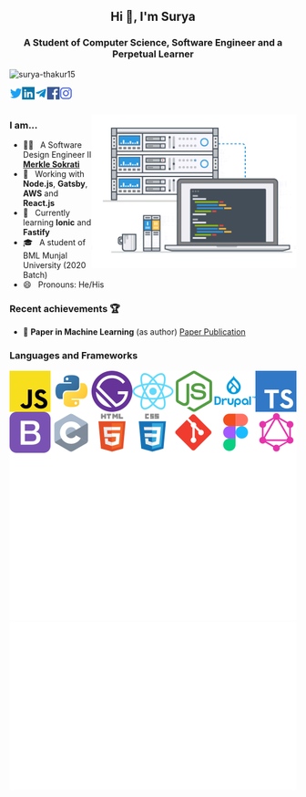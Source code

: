 <h2 align="center">Hi 👋, I'm Surya </h2>
<h3 align="center">A Student of Computer Science, Software Engineer and a Perpetual Learner</h3>


<p align="left"> <img src="https://komarev.com/ghpvc/?username=surya-thakur15&label=Profile%20views&color=0e75b6&style=flat" alt="surya-thakur15" /> </p>

<a href="https://twitter.com/surya_thakur15/" target="blank"><img align="left" src="assets/twitter.svg" alt="surya-thakur15" width="22px" /></a>
<a href="https://linkedin.com/in/suryathakur15/" target="blank"><img align="left" src="assets/linkedin.svg" alt="surya-thakur15" width="22px" /></a>
<a href="https://t.me/surya_thakur15">
<img align="left" alt="Surya's Telegram" width="22px" src="assets/telegram.svg" />
</a>
<a href="https://www.facebook.com/suryathakur15/" target="blank"><img align="left" src="assets/facebook.svg" alt="surya-thakur15" width="22px" /></a>
<a href="https://instagram.com/surya_thakur15" target="blank"><img align="left" src="assets/instagram.svg" alt="surya-thakur15" width="22px" /></a>
<br />
<br />

<img align="right" alt="GIF" src="assets/work.gif" width="360px"/>

### I am...

- 👨‍💻 &nbsp; A Software Design Engineer II **[Merkle Sokrati](https://www.merkleinc.com/in/)**
- 🔭 &nbsp; Working with **Node.js**, **Gatsby**, **AWS** and **React.js**
- 🌱 &nbsp; Currently learning **Ionic** and **Fastify**
- 🎓 &nbsp; A student of BML Munjal University (2020 Batch)
- 😄 &nbsp; Pronouns: He/His
<!-- - 📄 &nbsp; Get to know about my experiences in **[Resume]()** -->

### Recent achievements 🏆
- 📃 **Paper in Machine Learning** (as author) [Paper Publication](https://ieeexplore.ieee.org/abstract/document/9071525)


### Languages and Frameworks
<img align="left" src="assets/javascript.svg" />
<img align="left" src="assets/python.svg" />
<img align="left" src="assets/gatsby.svg" />
<img align="left" src="assets/react.svg" />
<img align="left" src="assets/node.svg" />
<img align="left" src="assets/drupal.svg" />
<img align="left" src="assets/typescript.svg" />
<img align="left" src="assets/bootstrap.svg" />
<img align="left" src="assets/c.svg" />
<img align="left" src="assets/html.svg" />
<img align="left" src="assets/css.svg" />
<img align="left" src="assets/git.svg" />
<img align="left" src="assets/figma.svg" />
<img align="left" src="assets/graphql.svg" />
<!-- <img align="left" src="assets/aws.svg" /> -->

<br />
<br />
<br />

<!-- ![](https://github-readme-stats.vercel.app/api?username=surya-thakur15&&show_icons=true&title_color=ffffff&icon_color=04b515&text_color=FF6600&bg_color=151515) -->

![](https://raw.githubusercontent.com/surya-thakur15/github-stats-transparent/output/generated/overview.svg)
![](https://raw.githubusercontent.com/surya-thakur15/github-stats-transparent/output/generated/languages.svg)
